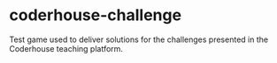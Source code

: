 # coderhouse-challenge
 Test game used to deliver solutions for the challenges presented in the Coderhouse teaching platform.
